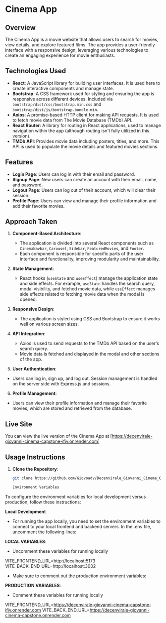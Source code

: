 # Cinema App

## Overview

The Cinema App is a movie website that allows users to search for movies, view details, and explore featured films. The app provides a user-friendly interface with a responsive design, leveraging various technologies to create an engaging experience for movie enthusiasts.

## Technologies Used

- **React**: A JavaScript library for building user interfaces. It is used here to create interactive components and manage state.
- **Bootstrap**: A CSS framework used for styling and ensuring the app is responsive across different devices. Included via `bootstrap/dist/css/bootstrap.min.css` and `bootstrap/dist/js/bootstrap.bundle.min`.
- **Axios**: A promise-based HTTP client for making API requests. It is used to fetch movie data from The Movie Database (TMDb) API.
- **React Router**: A library for routing in React applications, used to manage navigation within the app (although routing isn't fully utilized in this version).
- **TMDb API**: Provides movie data including posters, titles, and more. This API is used to populate the movie details and featured movies sections.


## Features
- **Login Page**: Users can log in with their email and password.
- **Signup Page**: New users can create an account with their email, name, and password.
- **Logout Page**: Users can log out of their account, which will clear their session.
- **Profile Page**: Users can view and manage their profile information and add their favorite movies.

## Approach Taken

1. **Component-Based Architecture**:
   - The application is divided into several React components such as `CinemaNavbar`, `Carousel`, `Sidebar`, `FeaturedMovies`, and `Footer`.
   - Each component is responsible for specific parts of the user interface and functionality, improving modularity and maintainability.

2. **State Management**:
   - React hooks (`useState` and `useEffect`) manage the application state and side effects. For example, `useState` handles the search query, modal visibility, and fetched movie data, while `useEffect` manages side effects related to fetching movie data when the modal is opened.

3. **Responsive Design**:
   - The application is styled using CSS and Bootstrap to ensure it works well on various screen sizes.

4. **API Integration**:
   - Axios is used to send requests to the TMDb API based on the user's search query.
   - Movie data is fetched and displayed in the modal and other sections of the app.

5.   **User Authentication**:

- Users can log in, sign up, and log out. Session management is handled on the server side with Express.js and sessions.

6.   **Profile Management**:

- Users can view their profile information and manage their favorite movies, which are stored and retrieved from the database.

## Live Site

You can view the live version of the Cinema App at [https://decenvirale-giovanni-cinema-capstone-ifiv.onrender.com]

## Usage Instructions

1. **Clone the Repository**:
   ```bash
   git clone https://github.com/Giovoadv/Decenvirale_Giovanni_Cinema_Capstone.git

   Environment Variables
To configure the environment variables for local development versus production, follow these instructions:

**Local Development**

- For running the app locally, you need to set the environment variables to connect to your local frontend and backend servers. In the .env file, uncomment the following lines:

**LOCAL VARIABLES**:
- Uncomment these variables for running locally

  
VITE_FRONTEND_URL=http://localhost:5173
VITE_BACK_END_URL=http://localhost:3002

- Make sure to comment out the production environment variables:

**PRODUCTION VARIABLES**:

- Comment these variables for running locally
  

 VITE_FRONTEND_URL=https://decenvirale-giovanni-cinema-capstone-ifiv.onrender.com
 VITE_BACK_END_URL=https://decenvirale-giovanni-cinema-capstone.onrender.com




